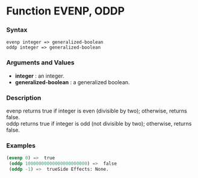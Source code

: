 <!-- Generated on 05/10/2020 by https://github.com/anto2oo/clhs-evolved -->

# Function EVENP, ODDP

### Syntax
`evenp integer => generalized-boolean`  
`oddp integer => generalized-boolean`  


### Arguments and Values
- **integer** : an integer.   
- **generalized-boolean** : a generalized boolean.   


### Description
evenp returns true if integer is even (divisible by two); otherwise, returns false.  
oddp returns true if integer is odd (not divisible by two); otherwise, returns false.



### Examples
```lisp 
(evenp 0) =>  true
 (oddp 10000000000000000000000) =>  false
 (oddp -1) =>  trueSide Effects: None.
```
